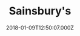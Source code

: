 ---
date: 2018-01-09T12:50:07.000Z
title: Sainsbury's
latitude: 52.03676686375004
longitude: 1.2059902320228766
url: https://stores.sainsburys.co.uk/0408/warren-heath?y_source=1_MTU1NjYzMTMtNDQwLWxvY2F0aW9uLndlYnNpdGU=
category: checkin
---